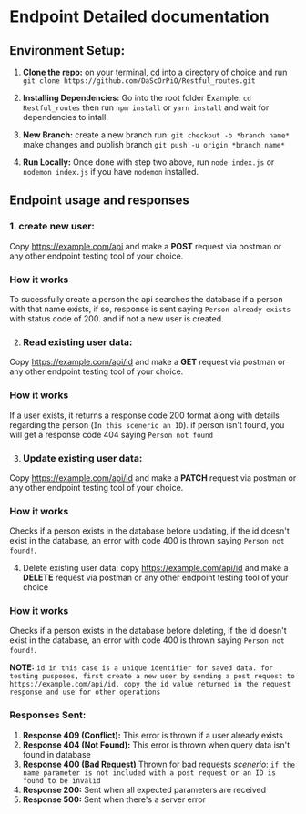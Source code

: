 # Endpoint Detailed documentation

## Environment Setup:
1. **Clone the repo:** on your terminal, cd into a directory of choice and run `git clone https://github.com/DaScOrPiO/Restful_routes.git`

2. **Installing Dependencies:** Go into the root folder Example: `cd Restful_routes` then run `npm install` or `yarn install` and wait for dependencies to intall.

3. **New Branch:** create a new branch run: `git checkout -b *branch name*` make changes and publish branch `git push -u origin *branch name*`

4. **Run Locally:** Once done with step two above, run `node index.js` or `nodemon index.js` if you have `nodemon` installed.

## Endpoint usage and responses

### 1. create new user:
Copy https://example.com/api and make a **POST** request via postman or any other endpoint testing tool of your choice.

### How it works
To sucessfully create a person the api searches the database if a person with that name exists, if so, response is sent saying `Person already exists` with status code of 200. and if not a new user is created.

2. ### Read existing user data:
Copy https://example.com/api/id and make a **GET** request via postman or any other endpoint testing tool of your choice. 

### How it works
If a user exists, it returns a response code 200 format along with details regarding the person (`In this scenerio an ID`). if person isn't found, you will get a response code 404 saying `Person not found`

3. ### Update existing user data:
Copy https://example.com/api/id and make a **PATCH** request via postman or any other endpoint testing tool of your choice.

### How it works
Checks if a person exists in the database before updating, if the id doesn't exist in the database, an error with code 400 is thrown saying `Person not found!`.

4. Delete existing user data: copy https://example.com/api/id and make a **DELETE** request via postman or any other endpoint testing tool of your choice

### How it works
Checks if a person exists in the database before deleting, if the id doesn't exist in the database, an error with code 400 is thrown saying `Person not found!`.

**NOTE:** `id in this case is a unique identifier for saved data. for testing pusposes, first create a new user by sending a post request to https://example.com/api/id, copy the id value returned in the request response and use for other operations`

### Responses Sent:
1. **Response 409 (Conflict):** This error is thrown if a user already exists
2. **Response 404 (Not Found):** This error is thrown when query data isn't found in database
3. **Response 400 (Bad Request)** Thrown for bad requests *scenerio*: `if the name parameter is not included with a post request or an ID is found to be invalid`
4. **Response 200:** Sent when all expected parameters are received
5. **Response 500:** Sent when there's a server error